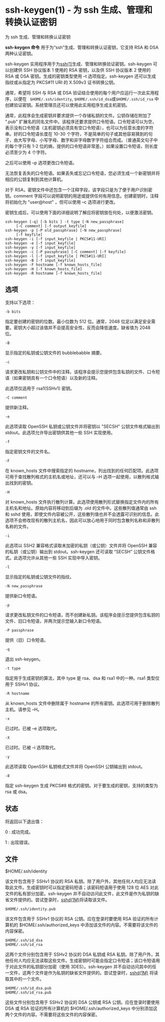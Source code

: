 # ssh-keygen(1) - 为 ssh 生成、管理和转换认证密钥

为 ssh 生成、管理和转换认证密钥

**ssh-keygen 命令** 用于为“ssh”生成、管理和转换认证密钥，它支持 RSA 和 DSA 两种认证密钥。

ssh-keygen 实用程序用于为[ssh(1)](https://docs.oracle.com/cd/E56344_01/html/E54075/ssh-1.html#REFMAN1ssh-1)生成、管理和转换验证密钥。ssh-keygen 可以创建供 SSH
协议版本 1 使用的 RSA 密钥，以及供 SSH 协议版本 2 使用的 RSA 或 DSA 密钥。生成的密钥类型使用 –t 选项指定。ssh-keygen 还可以生成指纹或从指定为 PKCS#11 URI 的
X.509v3 证书转换公钥。

通常，希望将 SSH 与 RSA 或 DSA 验证结合使用的每个用户应运行一次此实用程序，以便在 ` $HOME/.ssh/identity`, `$HOME/.ssh/id_dsa`或`$HOME/.ssh/id_rsa`
中创建验证密钥。系统管理员还可以使用此实用程序生成主机密钥。

通常，此程序会生成密钥并要求提供一个存储私钥的文件。公钥存储在附加了 ".pub" 扩展名的同名文件中。该程序还要求提供口令短语。口令短语可以为空，表示没有口令短语（主机密钥必须具有空口令短语），也可以为任意长度的字符串。好的口令短语长度在
10-30 个字符，不是简单的句子或其他容易猜到的句子，由大写字母、小写字母、数字和非字母数字字符组合而成。（普通英文句子中的每个字只有 1-2
位的熵，提供的口令短语非常差。）如果设置口令短语，则长度必须至少为 4 个字符。

之后可以使用 –p 选项更改口令短语。

无法恢复丢失的口令短语。如果丢失或忘记口令短语，您必须生成一个新密钥并将相应的公钥复制到其他计算机。

对于 RSA，密钥文件中还包含一个注释字段，该字段只是为了便于用户识别密钥。comment 字段可以说明密钥的用途或提供任何有用信息。创建密钥时，注释将初始化为 "user@host"
，但可以使用 –c 选项进行更改。

密钥生成后，可以使用下面的详细说明了解应将密钥放在何处，以便激活密钥。

```
ssh-keygen [-q] [-b bits ] -t type [-N new_passphrase]
     [-C comment] [-f output_keyfile]
ssh-keygen -p [-P old_passphrase] [-N new_passphrase]
     [-f keyfile]
ssh-keygen -i [-f input_keyfile | PKCS#11-URI]
ssh-keygen -e [-f input_keyfile]
ssh-keygen -y [-f input_keyfile]
ssh-keygen -c [-P passphrase] [-C comment] [-f keyfile]
ssh-keygen -l [-f input_keyfile | PKCS#11-URI]
ssh-keygen -B [-f input_keyfile]
ssh-keygen -F hostname [-f known_hosts_file]
ssh-keygen -H [-f known_hosts_file]
ssh-keygen -R hostname [-f known_hosts_file]
```

## 选项

支持以下选项：

`-b bits`

指定要创建的密钥的位数。最小位数为 512 位。通常，2048 位足以满足安全需要。密钥大小超过该值并不会提高安全性，反而会降低速度。缺省值为 2048 位。

`-B`

显示指定的私钥或公钥文件的 bubblebabble 摘要。

`-c`

请求更改私钥和公钥文件中的注释。该程序会提示您提供包含私钥的文件、口令短语（如果密钥具有一个口令短语）以及新的注释。

此选项仅适用于 rsa1(SSHv1) 密钥。

`-C comment`

提供新注释。

`-e`

此选项读取 OpenSSH 私钥或公钥文件并将密钥以 "SECSH" 公钥文件格式输出到 stdout。此选项允许导出密钥供其他一些 SSH 实现使用。

`-f`

指定密钥文件的文件名。

`-F`

在 known_hosts 文件中搜索指定的 hostname，列出找到的任何匹配项。此选项可用于查找散列格式的主机名或地址，还可以与 –H 选项一起使用，以散列格式输出找到的密钥。

`-H`

对 known_hosts 文件执行散列计算。此选项使用散列形式替换指定文件内的所有主机名和地址。原始内容将移动到后缀为 .old 的文件中。这些散列值通常由 ssh 和 sshd
使用，即使文件内容被公开，这些散列值也并不会透露可识别的信息。此选项不会修改现有的散列主机名，因此可以放心地用于同时包含散列名称和非散列名称的文件。

`-i`

此选项以 SSH2 兼容格式读取未加密的私钥（或公钥）文件并将 OpenSSH 兼容的私钥（或公钥）输出到 stdout。ssh-keygen 还可读取 “SECSH” 公钥文件格式。此选项允许从其他一些 SSH
实现中导入密钥。

`-l`

显示指定的私钥或公钥文件的指纹。

`-N new_passphrase`

提供新口令短语。

`-p`

请求更改私钥文件的口令短语，而不创建新私钥。该程序会提示您提供包含私钥的文件、旧口令短语，并两次提示您输入新口令短语。

`-P passphrase`

提供（旧）口令短语。

`-q`

退出 ssh-keygen。

`-t type`

指定用于生成密钥的算法，其中 type 是 rsa、dsa 和 rsa1 中的一种。rsa1 类型仅用于 SSHv1 协议。

`-R hostname`

从 known_hosts 文件中删除属于 hostname 的所有密钥。此选项可用于删除散列主机。请参见 –H。

`-x`

已过时。已被 –e 选项取代。

`-X`

已过时。已被 –i 选项取代。

`-y`

此选项读取 OpenSSH 私钥格式文件并将 OpenSSH 公钥输出到 stdout。

`-8`

指定 ssh-keygen 生成 PKCS#8 格式的密钥。对于要生成的密钥，支持的类型为 rsa 或 dsa。

## 状态

将返回以下退出值：

0 : 成功完成。

1 : 出现错误。

## 文件

$HOME/.ssh/identity

该文件包含用于 SSHv1 协议的 RSA 私钥。除了用户外，其他任何人均应无法读取此文件。生成密钥时可以指定密码短语；该密码短语用于使用 128 位 AES 对此文件的私有部分加密。ssh-keygen
并不自动访问此文件，此文件是作为私钥的缺省文件提供的。尝试登录时，[sshd(1M)](https://docs.oracle.com/cd/E56344_01/html/E54077/sshd-1m.html#REFMAN1Msshd-1m)将读取该文件。

```
$HOME/.ssh/identity.pub
```

该文件包含用于 SSHv1 协议的 RSA 公钥。应在登录时要使用 RSA 验证的所有计算机的 $HOME/.ssh/authorized_keys 中添加该文件的内容。不需要将该文件的内容保密。

```
$HOME/.ssh/id_dsa
$HOME/.ssh/id_rsa
```

这两个文件分别包含用于 SSHv2 协议的 DSA 私钥或 RSA 私钥。除了用户外，其他任何人均应无法读取这些文件。生成密钥时可能会指定口令短语；该口令短语用于对此文件的私钥部分加密（使用
3DES）。ssh-keygen
并不自动访问其中的任一文件，这两个文件是作为私钥的缺省文件提供的。尝试登录时，[sshd(1M)](https://docs.oracle.com/cd/E56344_01/html/E54077/sshd-1m.html#REFMAN1Msshd-1m)
将读取其中的一个文件。

```
$HOME/.ssh/id_dsa.pub
$HOME/.ssh/id_rsa.pub
```

这些文件分别包含用于 SSHv2 协议的 DSA 公钥或 RSA 公钥。应在登录时要使用 DSA 或 RSA 验证的所有计算机的 $HOME/.ssh/authorized_keys 中分别添加这两个文件的内容。不需要将这些文件的内容保密。


